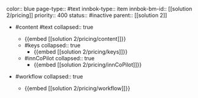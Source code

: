 color:: blue
page-type:: #text
innbok-type:: item
innbok-bm-id:: [[solution 2/pricing]]
priority:: 400
status:: #inactive
parent:: [[solution 2]]

- #content #text
  collapsed:: true
	- {{embed [[solution 2/pricing/content]]}}
  - #keys
    collapsed:: true
	  - {{embed [[solution 2/pricing/keys]]}}
  - #innCoPilot
    collapsed:: true
	  - {{embed [[solution 2/pricing/innCoPilot]]}}

- #workflow
  collapsed:: true
	- {{embed [[solution 2/pricing/workflow]]}}

